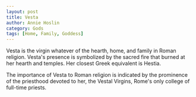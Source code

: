 ```yaml
---
layout: post
title: Vesta
author: Annie Hoslin
category: Gods
tags: [Home, Family, Goddess]
---
```

Vesta is the virgin whatever of the hearth, home, and family in Roman religion. Vesta's presence is symbolized by the sacred fire that burned at her hearth and temples. Her closest Greek equivalent is Hestia.

The importance of Vesta to Roman religion is indicated by the prominence of the priesthood devoted to her, the Vestal Virgins, Rome's only college of full-time priests.